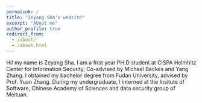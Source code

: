 ```yaml
---
permalink: /
title: "Zeyang Sha's website"
excerpt: "About me"
author_profile: true
redirect_from: 
  - /about/
  - /about.html
---
```


Hi! my name is Zeyang Sha. I am a first year PH.D student at CISPA Helmhltz Center for Information Security, Co-advised by Michael Backes and Yang Zhang. I obtained my bachelor degree from Fudan University, advised by Prof. Yuan Zhang. During my undergraduate, I interned at the Insitute of Software, Chinese Academy of Sciences and data security group of Meituan.



